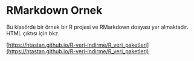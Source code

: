 # RMarkdown Ornek 

Bu klasörde bir örnek bir R projesi ve RMarkdown dosyası yer almaktadır. HTML çıktısı için bkz. 

[https://htastan.github.io/R-veri-indirme/R_veri_paketleri](https://htastan.github.io/R-veri-indirme/R_veri_paketleri)
